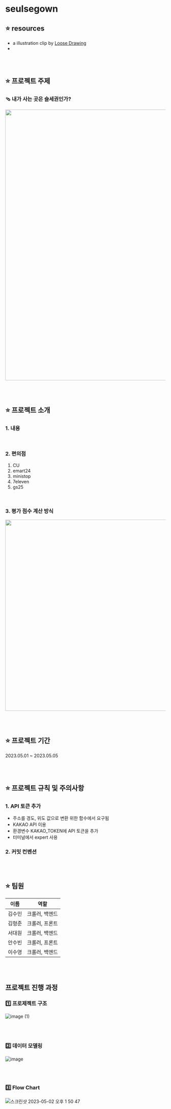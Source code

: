 # seulsegown

## ⭐️ resources

- a illustration clip by [Loose Drawing](https://loosedrawing.com/terms/)
- 
<br></br>

## ⭐️ 프로젝트 주제
### 🩴 내가 사는 곳은 슬세권인가?

<p align="center"><img src="https://user-images.githubusercontent.com/54103240/236002002-13ca2ac0-cb85-4467-812d-1f8f3350f6cd.png" width="600" height="850"/>

<br></br>
## ⭐️ 프로젝트 소개
### 1. 내용

<br>

### 2. 편의점
1. CU
2. emart24
3. ministop
4. 7eleven
5. gs25

<br>

### 3. 평가 점수 계산 방식
<p align="center"><img src="https://user-images.githubusercontent.com/54103240/236002202-b3d74876-d61e-4b9f-883b-0c6933a3afe8.png" width="1200" height="600"/>



<br></br>
## ⭐️ 프로젝트 기간
2023.05.01 ~ 2023.05.05

<br></br>
## ⭐️ 프로젝트 규칙 및 주의사항
### 1. API 토큰 추가
- 주소를 경도, 위도 값으로 변환 위한 함수에서 요구됨
- KAKAO API 이용
- 환경변수 KAKAO_TOKEN에 API 토큰을 추가
- 터미널에서 expert 사용

### 2. 커밋 컨벤션



<br></br>
## ⭐️ 팀원
|이름|역할|
|:---:|:---:|
|김수민|크롤러, 백엔드|
|김형준|크롤러, 프론트|
|서대원|크롤러, 백엔드|
|안수빈|크롤러, 프론트|
|이수영|크롤러, 백엔드|

<br></br>

## 프로젝트 진행 과정
### 1️⃣ 프로제젝트 구조
![image (1)](https://user-images.githubusercontent.com/54103240/236000654-a85dc143-3507-40e2-94ba-184b5e8d929d.png)

<br></br>

### 2️⃣ 데이터 모델링
![image](https://user-images.githubusercontent.com/54103240/236000480-36b2d7eb-e0c2-4eb4-bf8b-2f5aa1a9afcf.png)

<br></br>

### 3️⃣ Flow Chart
![스크린샷 2023-05-02 오후 1 50 47](https://user-images.githubusercontent.com/54103240/236001750-ac2e3357-cbfc-4214-9e3f-122e3717e8c7.png)
